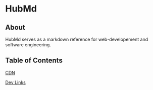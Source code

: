 # HubMd

## About

HubMd serves as a markdown reference for web-developement and software engineering.


## Table of Contents

[CDN](./Hub/CDN.md)

[Dev Links](./Hub/DevLinks.md)